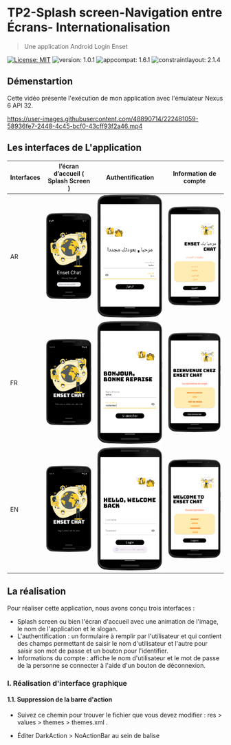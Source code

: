 # TP2-Splash screen-Navigation entre Écrans- Internationalisation
> Une application Android Login Enset

[![License: MIT](https://img.shields.io/badge/License-MIT-yellow.svg)](https://opensource.org/licenses/MIT)
![version: 1.0.1](https://img.shields.io/badge/version-1.0.1-blue)
![appcompat: 1.6.1](https://img.shields.io/badge/appcompat-1.6.1-green)
![constraintlayout: 2.1.4](https://img.shields.io/badge/constraintlayout-2.1.4-red)



## Démenstartion

Cette vidéo présente l'exécution de mon application avec l'émulateur Nexus 6 API 32.

https://user-images.githubusercontent.com/48890714/222481059-58936fe7-2448-4c45-bcf0-43cff93f2a46.mp4


## Les interfaces de L'application 

| Interfaces  | l’écran d’accueil ( Splash Screen )                                                                                       | Authentification                                                                                                       | Information de compte                                                                                                  |
|-------------|---------------------------------------------------------------------------------------------------------------------------|------------------------------------------------------------------------------------------------------------------------|------------------------------------------------------------------------------------------------------------------------|
| AR          | ![Image](https://github.com/sokainadaabal/MobileDevelopmentTPs/blob/main/LoginEnset/app/Captures/Interface1-ar%20.png)    | ![Image](https://github.com/sokainadaabal/MobileDevelopmentTPs/blob/main/LoginEnset/app/Captures/Interface2-ar%20.png) | ![Image](https://github.com/sokainadaabal/MobileDevelopmentTPs/blob/main/LoginEnset/app/Captures/Interface3-ar%20.png) |
| FR          | ![Image](https://github.com/sokainadaabal/MobileDevelopmentTPs/blob/main/LoginEnset/app/Captures/Interface1-fr%20.png)    | ![Image](https://github.com/sokainadaabal/MobileDevelopmentTPs/blob/main/LoginEnset/app/Captures/Interface2-fr%20.png) | ![Image](https://github.com/sokainadaabal/MobileDevelopmentTPs/blob/main/LoginEnset/app/Captures/Interface3-fr%20.png) |
| EN          | ![Image](https://github.com/sokainadaabal/MobileDevelopmentTPs/blob/main/LoginEnset/app/Captures/Interface1-en%20.png)    | ![Image](https://github.com/sokainadaabal/MobileDevelopmentTPs/blob/main/LoginEnset/app/Captures/Interface2-en%20.png) | ![Image](https://github.com/sokainadaabal/MobileDevelopmentTPs/blob/main/LoginEnset/app/Captures/Interface3-en%20.png) |


## La réalisation 

Pour réaliser cette application, nous avons conçu trois interfaces : 
  - Splash screen ou bien l'écran d'accueil avec une animation de l'image, le nom de l'application et le slogan.
  - L'authentification : un formulaire à remplir par l'utilisateur et qui contient des champs permettant de saisir le nom d'utilisateur et l'autre pour saisir son mot de passe et un bouton pour l'identifier.
  - Informations du compte : affiche le nom d'utilisateur et le mot de passe de la personne se connecter à l'aide d'un bouton de déconnexion.

### I. Réalisation d'interface graphique
#### 1.1. Suppression de la barre d'action

   - Suivez ce chemin pour trouver le fichier que vous devez modifier : res > values > themes > themes.xml .
   - Éditer DarkAction > NoActionBar au sein de balise <style>.  
  
       ```` xml
            <resources>
              <!-- Base application theme. -->
              <style name="Theme.LoginEnset" parent="Theme.MaterialComponents.DayNight.NoActionBar">
                  <!-- Primary brand color. -->
                  <item name="colorPrimary">@color/purple_500</item>
                  <item name="colorPrimaryVariant">@color/MycalorforApp</item>
                  <item name="colorOnPrimary">@color/white</item>
                  <!-- Secondary brand color. -->
                  <item name="colorSecondary">@color/teal_200</item>
                  <item name="colorSecondaryVariant">@color/teal_700</item>
                  <item name="colorOnSecondary">@color/black</item>
                  <!-- Status bar color. -->
                  <item name="android:statusBarColor">?attr/colorPrimaryVariant</item>
                  <!-- Customize your theme here. -->
                  <item name="android:windowContentTransitions">true</item>
              </style>
           </resources>
      ````
  
#### 1.2. Masquer la barre d'état dans l'activite Android 
  
  Masquer la barre de statut dans un studio Android à partir de l'activité spécifique. Ouvrez le fichier Java pour cette activité et ajoutez la ligne simple indiquée ci-dessous, au-dessus de la méthode setContentView() dans onCreate() dans .java du code.
  
  ``` java
        this.getWindow().setFlags(WindowManager.LayoutParams.FLAG_ALT_FOCUSABLE_IM,WindowManager.LayoutParams.FLAG_ALT_FOCUSABLE_IM);
  ```
  
#### 1.3. Concevoir les interfaces 
##### 1.3.1. Splach Screen
  
  Celle-ci contient une image, le nom de l'application et le slogan.
  
  ``` xml
        <ImageView
              android:id="@+id/image"
              android:layout_width="wrap_content"
              android:layout_height="wrap_content"
              android:layout_marginStart="10dp"
              android:layout_marginEnd="10dp"
              android:layout_marginBottom="160dp"
              android:transitionName="logo_image"
              app:layout_constraintBottom_toBottomOf="parent"
              app:layout_constraintEnd_toEndOf="parent"
              app:layout_constraintStart_toStartOf="parent"
              app:layout_constraintTop_toTopOf="parent"
              app:srcCompat="@drawable/connectedworldbro" />

          <TextView
              android:id="@+id/logo"
              android:layout_width="0dp"
              android:layout_height="wrap_content"
              android:layout_marginStart="20dp"
              android:layout_marginEnd="20dp"
              android:layout_marginBottom="10dp"
              android:fontFamily="@font/bungee"
              android:text="@string/logo"
              android:textAlignment="center"
              android:textColor="@color/white"
              android:textSize="50sp"
              android:transitionName="logo_text"
              app:layout_constraintBottom_toTopOf="@+id/slogan"
              app:layout_constraintEnd_toEndOf="parent"
              app:layout_constraintStart_toStartOf="parent" />

          <TextView
              android:id="@+id/slogan"
              android:layout_width="wrap_content"
              android:layout_height="wrap_content"
              android:layout_marginBottom="40dp"
              android:fontFamily="@font/annie_use_your_telescope"
              android:text="@string/slogan"
              android:textAlignment="center"
              android:textColor="@color/white"
              android:textSize="20sp"
              app:layout_constraintBottom_toBottomOf="@+id/image"
              app:layout_constraintEnd_toEndOf="parent"
              app:layout_constraintStart_toStartOf="parent" />
  ```
  
##### 1.3.2. Authentification 
   
 Cette interface contient deux champs de saisie, un button, image et texte.
  
   - ``` Image ```
  
     ``` xml 
          <ImageView
            android:id="@+id/logoImage"
            android:layout_width="150dp"
            android:layout_height="150dp"
            android:layout_gravity="end"
            android:transitionName="logo_image"
            app:srcCompat="@drawable/conversation_pana"/>
     ```
  
  - ``` Text ```
  
     ``` xml 
        <TextView
          android:id="@+id/logoName"
          android:layout_width="wrap_content"
          android:layout_height="wrap_content"
          android:fontFamily="@font/bungee"
          android:transitionName="logo_text"
          android:text="@string/textLogin"
          android:textColor="@color/MycalorforApp"
          android:textSize="40sp" />
     ```
  
  - ``` les champs de saisies ```
  
    ``` xml 
        <com.google.android.material.textfield.TextInputLayout
              android:id="@+id/username"
              android:layout_width="match_parent"
              android:layout_height="wrap_content"
              android:hint="@string/username">

              <com.google.android.material.textfield.TextInputEditText
                  android:layout_width="match_parent"
                  android:layout_height="wrap_content"
                  android:layout_gravity="center"
                  android:layout_marginBottom="20sp"
                  android:backgroundTint="@color/white"
                  android:singleLine="true"
                  android:textColor="@color/MycalorforApp" />

         </com.google.android.material.textfield.TextInputLayout>
    ```
  
   - ``` Button ```
  
      ``` xml 
          <Button
              android:layout_width="200dp"
              android:layout_height="wrap_content"
              android:layout_gravity="center"
              android:layout_marginTop="30dp"
              android:backgroundTint="@color/MycalorforApp"
              android:fontFamily="@font/antic"
              android:hint="@string/button"
              android:textColorHint="@color/white"
              android:textSize="20sp"
              android:textStyle="bold"
              app:cornerRadius="40sp"
              android:onClick="envoyer"/>
      ```
  
  > :warning: **Assurez-vous d'avoir ajouté cette extension dans le fichier de gradle : ``` com.google.android.material:material:1.8.0 ```, dans le but de travailler avec le materiel  design.** 
  
  ##### 1.3.3. Information de compte
  
  Cette interface contient une image, du texte, des infos utilisateur et un bouton à déconnecter.
  
  <img src="https://github.com/sokainadaabal/MobileDevelopmentTPs/blob/main/LoginEnset/app/Captures/Interface3-fr%20.png" style=" height:500px; text-align:center"/>
  
  > :warning: **Toutes les valeurs textuelles sont stockées dans le fichier res > values > strings.xml.** 
  
### II. Animation et Codage de ecran d'acceuil :
#### 2. Associer interface a fichier ``` manifest.xml ```
  
  > Le splash screen est le premier écran, l'écran de lancement de l'application, qui apparaît lorsque l'application est en cours de chargement.
  > Vous devez déclarer que le fichier contenant splach screen correspond à l'activité de démarrage de votre application.
  
  ``` xml 
            <activity
                android:name=".MainActivity"
                android:exported="true"
                android:theme="@style/Theme.App.Starting">
                <intent-filter>
                    <action android:name="android.intent.action.MAIN" />

                    <category android:name="android.intent.category.LAUNCHER" />
                </intent-filter>
            </activity>
  ```
  
 #### 2.2. Créer classe de l'interface  graphique splash screen
  
 ##### 2.2.1. Les éléments d'interface
  
  ``` java
        image = findViewById(R.id.image);
        logo = findViewById(R.id.logo);
        slogan = findViewById(R.id.slogan);
  ```
  
  ##### 2.2.2.  Fichier Animation (Exemple > pour image)
  
  ``` xml
     <?xml version="1.0" encoding="utf-8"?>
    <set xmlns:android="http://schemas.android.com/apk/res/android">
        <translate
            android:fromXDelta="0%"
            android:fromYDelta="100%"
            android:duration="2500"/>

        <alpha android:fromAlpha="0.1"
            android:toAlpha="1.0"
            android:duration="2500"/>
    </set>
  ```
  
  ##### 2.2.3. Classe MainActivity contrôle le splash screen
  
  ``` java 
  public class MainActivity extends AppCompatActivity {
    // variable of splashscreen
    private static int SPLASH_TIME_OUT=5000;

    // variables
    ImageView image;
    TextView logo,slogan;

    // variables for Animation
    Animation toAnim, bottomAnim;

    private String TAG="SplashScreen";
    @Override
    protected void onCreate(Bundle savedInstanceState) {
        super.onCreate(savedInstanceState);
        setContentView(R.layout.activity_main);
        this.getWindow().setFlags(WindowManager.LayoutParams.FLAG_ALT_FOCUSABLE_IM,WindowManager.LayoutParams.FLAG_ALT_FOCUSABLE_IM);
        Log.e(TAG,"OnCreate vient  d'être appelée!");
        Toast.makeText(this,"OnCreate vient  d'être appelée!",Toast.LENGTH_SHORT).show();
        //Animations
        toAnim = AnimationUtils.loadAnimation(this,R.anim.top_animation);
        bottomAnim=AnimationUtils.loadAnimation(this,R.anim.bottom_annimation);
        // hooks
        image = findViewById(R.id.image);
        logo = findViewById(R.id.logo);
        slogan = findViewById(R.id.slogan);
        image.setAnimation(toAnim);
        logo.setAnimation(bottomAnim);
        slogan.setAnimation(bottomAnim);

        new Handler().postDelayed(()->{
                //  This methode will  be executed one the timer is over
                // start your app  login activity
                Intent i = new Intent(MainActivity.this,LoginActivity.class);
                //startActivity(i);
                // close this Activity you can use function  finish
                Pair[] pairs = new Pair[2];
                pairs[0]=new Pair<View,String>(image,"logo_image");
                pairs[1]=new Pair<View,String>(logo,"logo_text");
                ActivityOptions options = ActivityOptions.makeSceneTransitionAnimation(MainActivity.this,pairs);
                startActivity(i,options.toBundle());
        }, SPLASH_TIME_OUT);
    }
  }
  ```
  
 pour permettre l'animation partagée, ajoutez au fichier res > values > themes.xml
  
  ``` xml 
    <item name="android:windowContentTransitions">true</item>
  ```
  
 ### III. La navigation entre les activités
  
  Pour passer d'une activité à une autre, nous utilisons ce qui suit :
  
  - Pour but de naviger entre les activités , passer des parametre d'une activité à une autre et écoyuter et réagir à des invénents extérieurs à l'application on va utilise des Intents.
   
    ```java
       Intent i = new Intent(MainActivity.this,LoginActivity.class);
       startActivity(i);
    ```
    > :warning: **Chaque nouvelle activite doit declarer dans manifest.xml**
  
  - Afin de stocker les données entre les activités, nous utilisons Bundle.
  
    ``` java 
        Bundle bundle = new Bundle();
        bundle.putString("username",username.getEditText().getText().toString().trim());
        bundle.putString("password",password.getEditText().getText().toString().trim());
        intent.putExtras(bundle);
        startActivity(intent);
    ```
  
  - Afin de récupérer des données, nous avons utilser le code suivant :

    ``` java
       Bundle bundle = getIntent().getExtras();
       username.setText(bundle.getString("username"));
       password.setText(bundle.getString("password"));
    ```
  
 ### IV. L'internationnalisation 
  
 > L’internationalisation ou L18N se défini comme un procédé de conception de logiciel ou d’une application et qui permet de l’adapter à différentes langues, régions et cultures sans avoir à apporter des modifications sur le programme. Le terme internationalisation est souvent abrégé en i18n, avec 18 représentant le nombre de caractères entre les lettres i et n dans le mot. Pour rendre votre application multi-langage, il suffit de creer des repertois values-XX( ou XX est le code de langue que l'on souhqite implanter).
 
 - Répertoires contenant le fichier string.xml, le fichier contient les chaînes traduites associées avec les mêmes clés que dans valeurs/strings.xml.  
 - Pour notre cas, nous avons créé deux fichiers, un pour l'anglais et l'autre pour l'arabe.
 - Utilisation de l'éditeur de traduction qui offre `Android studio` pour traiter tous les fichiers de traduction.
  
  ![image](https://user-images.githubusercontent.com/48890714/222532561-b960a218-172c-4e74-81bd-0737f7f6519b.png)
  
   > :warning: **Pour tester, vous n'avez qu'à modifier la langue de votre téléphone.**
  
### V. Utlissation de classe Toast  pour connaitre cycle de vie de
  
 - Une fenêtre de dialogue qui affiche un message pendant 2 (Toast.LENGTH_SHORT) ou 5 (Toast.LENGTH_LONG) secondes est un composant graphique Android
 - On le construit et on l'affiche avec le code.
  
     ``` java 
        Toast leToast = Toast.makeText(leContexte, "texteAAfficher", Toast.LENGTH_LONG);
        leToast.show();
     ```
  
  - Une des méthodes qui construit un Toast est la méthode statique :
  
    ``` java
      public static Toast makeText (Context context, CharSequence text, int duree)
    ```
  
  - Le premier argument est le context de l'application, le deuxieme est le text a afficher et le troisieme c'est la duree LENGTH_LONG ou  LENGTH_SHORT.
    
    > :warning: *Attention construire le Toast ne l'affiche pas : il faut utiliser show().*
  
  
  On va utiliser cette classe pour afficher certains fonctionnalites qui decrit le cycle de vie d'une application: 
  > - OnCreate(): cette méthode permet de réaliser les tâches d’initialisation les plus coûteuse (comme par exemple, créer le layout d’affichage de l’activité). C’est dans cette méthode que doivent être réalisés les traitements à exécuter une seule fois pour toute la vie de l’activité.
  > - onStart(): cette méthode permet de savoir quand une activité va être rendue visible à l’utilisateur.
  > - OnResume(): cette méthode permet de savoir quand une activité va être accessible (y compris quand elle sort d’une pause).
  > - OnPause() : cette méthode permet de savoir quand une activité n’est plus active pour l’utilisateur ou passe à un autre activité.
  > - OnRestart() : cette méthode permet de savoir qu’une activité va être à nouveau démarrée après avoir été stoppée.
  > - OnStop(): cette méthode permet de savoir que l’activité va être stoppée et ne sera plus visible de l’utilisateur.
  > - OnDestory():   cette méthode permet de savoir que l’activité va être détruite.
  
  - code a ajouter dans l'interface MainActivity : 
 
  ``` java 
  
    @Override
    protected void onCreate(Bundle savedInstanceState) {
        super.onCreate(savedInstanceState);
        setContentView(R.layout.activity_main);
        Toast.makeText(this,"OnCreate vient  d'être appelée!",Toast.LENGTH_SHORT).show();
    }
  
    @Override
    protected void onStart() {
        super.onStart();
        Log.d(TAG, "onStart vient d'être appelée !");
        Toast.makeText(this, "onStart vient d'être appelée !", Toast.LENGTH_SHORT).show();
    }

    @Override
    protected void onRestart() {
        super.onRestart();
        Log.d(TAG, "onRestart vient d'être appelée !");
        Toast.makeText(this, "onRestart vient d'être appelée !", Toast.LENGTH_SHORT).show();
    }

    @Override
    protected void onResume() {
        super.onResume();
        Log.d(TAG, "onResume vient d'être appelée !");
        Toast.makeText(this, "onResume vient d'être appelée !", Toast.LENGTH_SHORT).show();
    }

    @Override
    protected void onPause() {
        super.onPause();
        Log.d(TAG, "onPause vient d'être appelée !");
        Toast.makeText(this, "onPause vient d'être appelée !", Toast.LENGTH_SHORT).show();
    }

    @Override
    protected void onStop() {
        super.onStop();
        Log.d(TAG, "onStop vient d'être appelée !");
        Toast.makeText(this, "onStop vient d'être appelée !", Toast.LENGTH_SHORT).show();
    }

    @Override
    protected void onDestroy() {
        super.onDestroy();
        Log.d(TAG, "onDestroy vient d'être appelée !");
        Toast.makeText(this, "onDestroy vient d'être appelée !", Toast.LENGTH_SHORT).show();
    }
  
  ```
# Contribuer au projet

<p style="justify">Les contributions sont ce qui fait de la communauté open source un excellent lieu d'apprentissage, d'inspiration et de création. </p>
Nous apprécions beaucoup votre contribution

1. Cloner le projet.
2. Créer votre branche  appler MiseAjour  ( ` git checkout -b feature/AmazingFeatur ` ).
3. Importer vos modifications a votre branche ( `git commit -m 'Add some AmazingFeature'` ).
4. Ajouter à la branche initiale ( `git push origin feature/AmazingFeatur ` ).
5. Ouvrir Pull Request.


# License

[MIT](https://choosealicense.com/licenses/mit/) 
